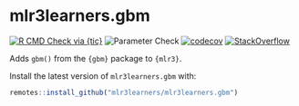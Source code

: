 # mlr3learners.gbm
<!-- badges: start -->
[![R CMD Check via {tic}](https://github.com/mlr3learners/mlr3learners.gbm/workflows/R%20CMD%20Check%20via%20{tic}/badge.svg?branch=master)](https://github.com/mlr3learners/mlr3learners.gbm/actions)
![Parameter Check](https://github.com/mlr3learners/mlr3learners.gbm/workflows/Parameter%20Check/badge.svg?branch=master)
[![codecov](https://codecov.io/gh/mlr3learners/mlr3learners.gbm/branch/master/graph/badge.svg)](https://codecov.io/gh/mlr3learners/mlr3learners.gbm)
[![StackOverflow](https://img.shields.io/badge/stackoverflow-mlr3-orange.svg)](https://stackoverflow.com/questions/tagged/mlr3)
<!-- badges: end -->

Adds `gbm()` from the `{gbm}` package to `{mlr3}`.

Install the latest version of `mlr3learners.gbm` with:

```r
remotes::install_github("mlr3learners/mlr3learners.gbm")
```

